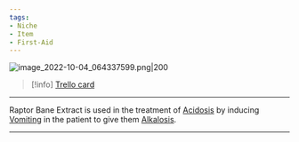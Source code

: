 ```yaml
---
tags:
- Niche
- Item
- First-Aid
---
```


![image_2022-10-04_064337599.png\|200](/Items/Raptor%20Bane%20Extract%20-%20Attachments/6718845db30472d958dd7d72.png)

> [!info] [Trello card](https://trello.com/c/GvlbKE2r/137-raptor-bane-extract)

---

Raptor Bane Extract is used in the treatment of [Acidosis](../Blood/Acidosis.md) by inducing [Vomiting](../Symptoms/Vomiting.md) in the patient to give them [Alkalosis](../Blood/Alkalosis.md).

---

